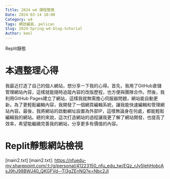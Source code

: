 ```yaml
---
Title: 2024 w4 課程整理
Date: 2024-03-14 10:00
Category: w4
Tags: 網誌編寫, pelican
Slug: 2024-Spring-w4-blog-tutorial
Author: kmol
---
```


Replit靜態

<!-- PELICAN_END_SUMMARY -->

# 本週整理心得
我最近打造了自己的個人網站，想分享一下我的心得。首先，我用了GitHub倉儲管理網站內容，這樣就能隨時追蹤內容的改版歷程，也方便與團隊合作。然後，我利用GitHub Pages建立了網站，這樣我就無需擔心伺服器問題，網站能自動更新。為了更輕鬆編輯內容，我開發了一個網頁編輯系統，讓我能快速編輯和管理網站內容。最後，我將網站的啟動網址設置為外部IP，這樣無論身在何處，都能輕鬆編輯我的網站。總的來說，這次打造網站的過程讓我更了解了網站開發，也提高了效率，希望能繼續完善我的網站，分享更多有價值的內容。
# Replit靜態網站檢視

[main2.txt] 
[main2.txt]: https://nfuedu-my.sharepoint.com/:t:/g/personal/41223150_nfu_edu_tw/EQz_rJy5IehHobcAsJ9hJ98BWJ40_QKGFVd--Tl3gZEnNQ?e=Nbc2JI 

